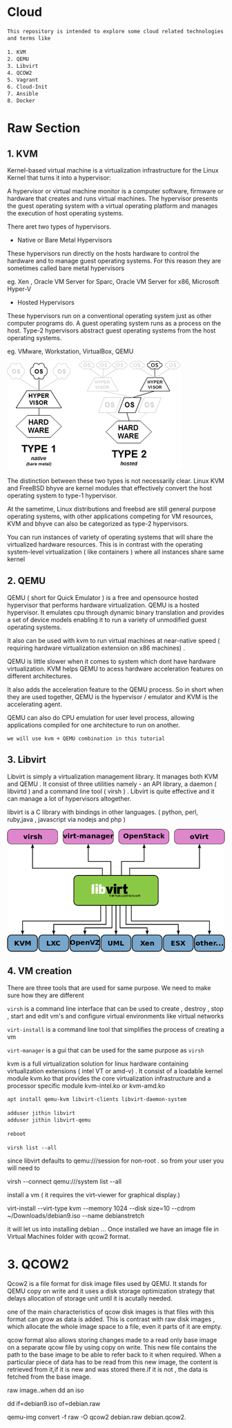 # Cloud

    This repository is intended to explore some cloud related technologies and terms like

    1. KVM
    2. QEMU
    3. Libvirt
    4. QCOW2
    5. Vagrant
    6. Cloud-Init
    7. Ansible
    8. Docker

# Raw Section

## 1. KVM

Kernel-based virtual machine is a virtualization infrastructure for the Linux Kernel that turns it into a hypervisor:

A hypervisor or virtual machine monitor is a computer software, firmware or hardware that creates and runs virtual machines. The hypervisor presents the guest operating system with a virtual operating platform and manages the execution of host operating systems.

There aret two types of hypervisors. 

* Native or Bare Metal Hypervisors

These hypervisors run directly on the hosts hardware to control the hardware and to manage guest operating systems. For this reason they are sometimes called bare metal hypervisors

eg. Xen , Oracle VM Server for Sparc, Oracle VM Server for x86, Microsoft Hyper-V

* Hosted Hypervisors

These hypervisors run on a conventional operating system just as other computer programs do. A guest operating system runs as a process on the host. Type-2 hypervisors abstract guest operating systems from the host operating systems.

eg. VMware, Workstation, VirtualBox, QEMU 

![Alt classification](hypervisors.png)

The distinction between these two types is not necessarily clear. Linux KVM and FreeBSD bhyve are kernel modules that effectively convert the host operating system to type-1 hypervisor.

At the sametime, Linux distributions and freebsd are still general purpose operating systems, with other applications competing for VM resources, KVM and bhyve can also be categorized as type-2 hypervisors.


You can run instances of variety of operating systems that will share the virtualized hardware resources. This is in contrast with the operating system-level virtualization ( like containers ) where all instances share same kernel



## 2. QEMU

QEMU ( short for Quick Emulator ) is a free and opensource hosted  hypervisor  that performs hardware virtualization. QEMU is a hosted hypervisor. It emulates cpu through dynamic binary translation and provides a set of device models enabling it to run a variety of unmodified guest operating systems.

It also can be used with kvm to run virtual machines at near-native speed ( requiring hardware virtualization extension on x86 machines) . 

QEMU is little slower when it comes to system which dont have hardware virtualization. KVM helps QEMU to acess hardware acceleration features on different architectures.

It also adds the acceleration feature to the QEMU process. So in short when they are used together, QEMU is the hypervisor / emulator and KVM is the accelerating agent.

QEMU can also do CPU emulation for user level process, allowing applications compiled for one architecture to run on another.

    we will use kvm + QEMU combination in this tutorial

## 3. Libvirt

Libvirt is simply a virtualization management library. It manages both KVM and QEMU . It consist of three utilities namely - an API library, a daemon ( libvirtd ) and a command line tool ( virsh ) . Libvirt is quite effective and it can manage a lot of hypervisors altogether.

libvirt is a C library with bindings in other languages. ( python, perl, ruby,java , javascript via nodejs and php )

![Alt libvirt](libvirt.png)


## 4. VM creation

There are three tools that are used for same purpose. We need to make sure how they are different

`virsh`  is a command line interface that can be used to create , destroy  , stop , start and edit vm's and configure virtual environments like virtual networks 

`virt-install`  is a command line tool that simplifies the process of creating a vm

`virt-manager`  is a gui that can be used for the same purpose as `virsh`

kvm is a full virtualization solution for linux hardware containing virtualization extensions ( intel VT or amd-v) . It consist of a loadable kernel module kvm.ko that provides the core virtualization infrastructure and a processor specific module kvm-intel.ko or kvm-amd.ko


    apt install qemu-kvm libvirt-clients libvirt-daemon-system

    adduser jithin libvirt
    adduser jithin libvirt-qemu

    reboot

    virsh list --all

since libvirt defaults to qemu:///session for non-root . so from your user you will need to 

virsh --connect qemu:///system list --all

install a vm ( it requires the virt-viewer for graphical display.)

virt-install --virt-type kvm --memory 1024 --disk size=10 --cdrom ~/Downloads/debian9.iso --name debianstretch

it will let us into installing debian ... Once installed we have an image file in Virtual Machines folder with qcow2 format.

# 3. QCOW2

Qcow2 is a file format for disk image files used by QEMU. It stands for QEMU copy on write and
it uses a disk storage optimization strategy that delays allocation of storage unit until it is acutally needed. 

one of the main characteristics of qcow disk images is that files with this format can grow as data is added.  This is contrast with raw disk images , which allocate the whole image space to a file, even it parts of it are empty.

qcow format also allows storing changes made to a read only base image on a separate qcow file by using copy on write. This new file contains the path to the base image to be able to refer back to it when required. When a particular piece of data has to be read from this new image, the content is retrieved from it,if it is new and was stored there.if it is not , the data is fetched from the base image.

raw image..when dd an iso

dd if=debian9.iso of=debian.raw

qemu-img convert -f raw -O qcow2 debian.raw debian.qcow2.

 





















